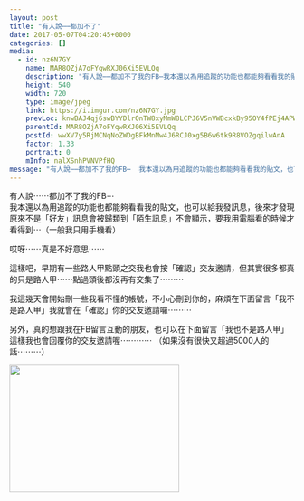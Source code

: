 ```yaml
---
layout: post
title: "有人說⋯⋯都加不了" 
date: 2017-05-07T04:20:45+0000 
categories: [] 
media:
  - id: nz6N7GY
    name: MAR8OZjA7oFYqwRXJ06Xi5EVLQq
    description: "有人說⋯⋯都加不了我的FB⋯我本還以為用追蹤的功能也都能夠看看我的貼文，也可以給我發訊息，後來才發現原來不是「好友」訊息會被歸類到「陌生訊息」不會顯示，要我用電腦看的時候才看得到⋯（一般我只用手機看）哎呀⋯⋯真是不好意思⋯⋯這樣吧，早期有一些路人甲點頭之交我也會按「確認」交友邀請，但其實很多都真的只是路人甲⋯⋯點過頭後都沒再有交集了⋯⋯⋯我這幾天會開始刪一些我看不懂的帳號，不小心刪到你的，麻煩在下面留言「我不是路人甲」我就會在「確認」你的交友邀請囉⋯⋯⋯另外，真的想跟我在FB留言互動的朋友，也可以在下面留言「我也不是路人甲」這樣我也會回覆你的交友邀請喔⋯⋯⋯⋯ （如果沒有很快又超過5000人的話⋯⋯⋯）"   
    height: 540
    width: 720
    type: image/jpeg
    link: https://i.imgur.com/nz6N7GY.jpg
    prevLoc: knwBAJ4qj6swBYYDlrOnTW8xyMmW8LCPJ6V5nVWBcxkBy95OY4fPEj4APWP8cgNEPNwQ1nu4EMy67QpLF1DgLJMMmVIwkyl3k61DfvmkAYqMRpFglvLxYkl9I15JV37vqoFWvG13DPMqczr4nlpp2Afol70rqv89hxQqgx9wjosmVV3G9xy5S32JowwxVnuVQkQJr544uyBLRWPOJjhMpk3BAEKzUv6xWR7lAoc9R8WGBj39c300j1Lz8GtNZpkwoZ0Jf5j
    parentId: MAR8OZjA7oFYqwRXJ06Xi5EVLQq
    postId: wwXV7y5RjMCNqNoZWDgBFkMnMw4J6RCJ0xg5B6w6tk9R8VOZgqilwAnA
    factor: 1.33
    portrait: 0
    mInfo: nalXSnhPVNVPfHQ
message: "有人說⋯⋯都加不了我的FB⋯  我本還以為用追蹤的功能也都能夠看看我的貼文，也可以給我發訊息，後來才發現原來不是「好友」訊息會被歸類到「陌生訊息」不會顯示，要我用電腦看的時候才看得到⋯（一般我只用手機看）    哎呀⋯⋯真是不好意思⋯⋯    這樣吧，早期有一些路人甲點頭之交我也會按「確認」交友邀請，但其實很多都真的只是路人甲⋯⋯點過頭後都沒再有交集了⋯⋯⋯    我這幾天會開始刪一些我看不懂的帳號，不小心刪到你的，麻煩在下面留言「我不是路人甲」我就會在「確認」你的交友邀請囉⋯⋯⋯    另外，真的想跟我在FB留言互動的朋友，也可以在下面留言「我也不是路人甲」這樣我也會回覆你的交友邀請喔⋯⋯⋯⋯ （如果沒有很快又超過5000人的話⋯⋯⋯）"
---
```


有人說⋯⋯都加不了我的FB⋯  
我本還以為用追蹤的功能也都能夠看看我的貼文，也可以給我發訊息，後來才發現原來不是「好友」訊息會被歸類到「陌生訊息」不會顯示，要我用電腦看的時候才看得到⋯（一般我只用手機看）  
  
哎呀⋯⋯真是不好意思⋯⋯  
  
這樣吧，早期有一些路人甲點頭之交我也會按「確認」交友邀請，但其實很多都真的只是路人甲⋯⋯點過頭後都沒再有交集了⋯⋯⋯  
  
我這幾天會開始刪一些我看不懂的帳號，不小心刪到你的，麻煩在下面留言「我不是路人甲」我就會在「確認」你的交友邀請囉⋯⋯⋯  
  
另外，真的想跟我在FB留言互動的朋友，也可以在下面留言「我也不是路人甲」這樣我也會回覆你的交友邀請喔⋯⋯⋯⋯ （如果沒有很快又超過5000人的話⋯⋯⋯）


[//]: #media:  
<a href="https://i.imgur.com/nz6N7GY.jpg"><img src="https://i.imgur.com/nz6N7GY.jpg" height="225" width="300" /></a> 
 

